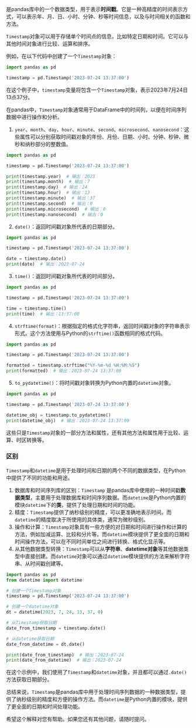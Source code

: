 是pandas库中的一个数据类型，用于表示**时间戳**。它是一种高精度的时间表示方式，可以表示年、月、日、小时、分钟、秒等时间信息，以及与时间相关的函数和方法。

`Timestamp`对象可以用于存储单个时间点的信息，比如特定日期和时间。它可以与其他时间对象进行比较、运算和排序。

例如，在以下代码中创建了一个`Timestamp`对象：

```python
import pandas as pd

timestamp = pd.Timestamp('2023-07-24 13:37:00')
```

在这个例子中，`timestamp`变量将包含一个`Timestamp`对象，表示2023年7月24日13点37分。


在pandas中，`Timestamp`对象通常用于DataFrame中的时间列，以便在时间序列数据中进行操作和分析。

1. `year`、`month`、`day`、`hour`、`minute`、`second`、`microsecond`、`nanosecond`：这些属性可以分别获取时间戳对象的年份、月份、日期、小时、分钟、秒钟、微秒和纳秒部分的整数值。

```python
import pandas as pd

timestamp = pd.Timestamp('2023-07-24 13:37:00')

print(timestamp.year)  # 输出：2023
print(timestamp.month)  # 输出：7
print(timestamp.day)  # 输出：24
print(timestamp.hour)  # 输出：13
print(timestamp.minute)  # 输出：37
print(timestamp.second)  # 输出：0
print(timestamp.microsecond)  # 输出：0
print(timestamp.nanosecond)  # 输出：0
```

2. `date()`：返回时间戳对象所代表的日期部分。

```python
import pandas as pd

timestamp = pd.Timestamp('2023-07-24 13:37:00')

date = timestamp.date()
print(date)  # 输出：2023-07-24
```

3. `time()`：返回时间戳对象所代表的时间部分。

```python
import pandas as pd

timestamp = pd.Timestamp('2023-07-24 13:37:00')

time = timestamp.time()
print(time)  # 输出：13:37:00
```

4. `strftime(format)`：根据指定的格式化字符串，返回时间戳对象的字符串表示形式。这个方法使用与Python的`strftime()`函数相同的格式代码。

```python
import pandas as pd

timestamp = pd.Timestamp('2023-07-24 13:37:00')

formatted = timestamp.strftime("%Y-%m-%d %H:%M:%S")
print(formatted)  # 输出：2023-07-24 13:37:00
```

5. `to_pydatetime()`：将时间戳对象转换为Python内置的`datetime`对象。

```python
import pandas as pd

timestamp = pd.Timestamp('2023-07-24 13:37:00')

datetime_obj = timestamp.to_pydatetime()
print(datetime_obj)  # 输出：2023-07-24 13:37:00
```

这些只是`Timestamp`对象的一部分方法和属性，还有其他方法和属性用于比较、运算、时区转换等。

### 区别
`Timestamp`和`datetime`是用于处理时间和日期的两个不同的数据类型，在Python中提供了不同的功能和用途。

1. 数据库和时间序列库的区别：`Timestamp` 是pandas库中使用的一种时间戳**数据类型**，主要用于处理数据库和时间序列数据。而`datetime`是Python内置的模块`datetime`下的**类**，提供了处理日期和时间的功能。
2. 精度：`Timestamp`提供了纳秒级别的精度，可以更准确地表示时间。而`datetime`的精度取决于所使用的具体类，通常为微秒级别。
3. 操作和计算：`Timestamp`对象具有一些方便的对日期和时间进行操作和计算的方法，例如加减运算、比较和分片等。而`datetime`模块提供了更全面的日期和时间操作方法，可以在不同时间单位之间进行转换、格式化显示等。
4. 从其他数据类型转换：`Timestamp`可以从**字符串**、**datetime对象**等其他数据类型中直接创建。而`datetime`对象可以通过`datetime`模块提供的方法来解析字符串、从时间戳创建等。


```python
import pandas as pd
from datetime import datetime

# 创建一个Timestamp对象
timestamp = pd.Timestamp('2023-07-24 13:37:00')

# 创建一个datetime对象
dt = datetime(2023, 7, 24, 13, 37, 0)

# 从Timestamp获取日期
date_from_timestamp = timestamp.date()

# 从datetime获取日期
date_from_datetime = dt.date()

print(date_from_timestamp)  # 输出：2023-07-24
print(date_from_datetime)  # 输出：2023-07-24
```

在这个示例中，我们使用了`Timestamp`和`datetime`对象，并且都可以通过`.date()`方法获取日期部分。

总结来说，`Timestamp`是pandas库中用于处理时间序列数据的一种数据类型，提供了纳秒级别的精度和方便的操作方法。而`datetime`是Python内置的模块，提供了更全面的日期和时间处理功能。

希望这个解释对您有帮助。如果您还有其他问题，请随时提问。